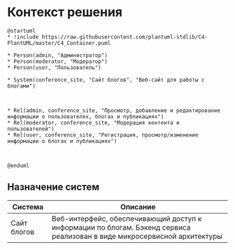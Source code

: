 # Контекст решения
<!-- Окружение системы (роли, участники, внешние системы) и связи системы с ним. Диаграмма контекста C4 и текстовое описание. 
-->
```plantuml
@startuml
* !include https://raw.githubusercontent.com/plantuml-stdlib/C4-PlantUML/master/C4_Container.puml

* Person(admin, "Администратор")
* Person(moderator, "Модератор")
* Person(user, "Пользователь")

* System(conference_site, "Сайт блогов", "Веб-сайт для работы с блогами")



* Rel(admin, conference_site, "Просмотр, добавление и редактирование информации о пользователях, блогах и публикациях")
* Rel(moderator, conference_site, "Модерация контента и пользователей")
* Rel(user, conference_site, "Регистрация, просмотр/изменение информации о блогах и публикациях")



@enduml
```
## Назначение систем
|Система| Описание|
|-------|---------|
| Сайт блогов | Веб-интерфейс, обеспечивающий доступ к информации по блогам. Бэкенд сервиса реализован в виде микросервисной архитектуры |

